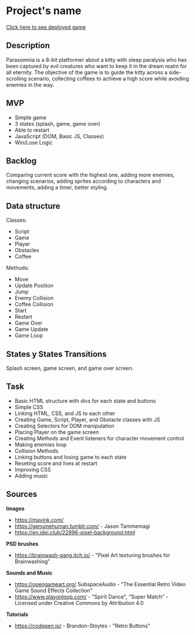 # Project's name

[Click here to see deployed game](http://github.com)

## Description

Parasomnia is a 8-bit platformer about a kitty with sleep paralysis who has been captured by evil creatures who want to keep it in the dream realm for all eternity. The objective of the game is to guide the kitty across a side-scrolling scenario, collecting coffees to achieve a high score while avoiding enemies in the way.

## MVP

- Simple game
- 3 states (splash, game, game over)
- Able to restart
- JavaScript (DOM, Basic JS, Classes)
- Win/Lose Logic

## Backlog

Comparing current score with the highest one, adding more enemies, changing scenarios, adding sprites according to characters and movements, adding a timer, better styling.

## Data structure

Classes:

- Script
- Game
- Player
- Obstacles
- Coffee

Methods:

- Move
- Update Position
- Jump
- Enemy Collision
- Coffee Collision
- Start
- Restart
- Game Over
- Game Update
- Game Loop

## States y States Transitions

Splash screen, game screen, and game over screen.

## Task

- Basic HTML structure with divs for each state and buttons
- Simple CSS
- Linking HTML, CSS, and JS to each other
- Creating Game, Script, Player, and Obstacle classes with JS
- Creating Selectors for DOM manipulation
- Placing Player on the game screen
- Creating Methods and Event listeners for character movement control
- Making enemies loop
- Collision Methods
- Linking buttons and losing game to each state
- Reseting score and lives at restart
- Improving CSS
- Adding music

## Sources

**Images**

- https://mavink.com/
- https://genuinehuman.tumblr.com/ - Jason Tammemagi
- https://en.idei.club/22896-pixel-background.html

**PSD brushes**

- https://brainwash-gang.itch.io/ - "Pixel Art texturing brushes for Brainwashing"

**Sounds and Music**

- https://opengameart.org/ SubspaceAudio - "The Essential Retro Video Game Sound Effects Collection"
- https://www.playonloop.com/ - "Spirit Dance", "Super Match" - Licensed under Creative Commons by Attribution 4.0

**Tutorials**

- https://codepen.io/ - Brandon-Stoyles - "Retro Buttons"
